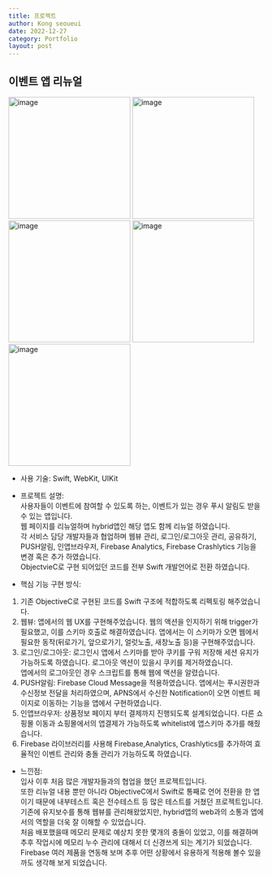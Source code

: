 ```yaml
---
title: 프로젝트
author: Kong seoueui
date: 2022-12-27
category: Portfolio
layout: post
---
```


이벤트 앱 리뉴얼
-------------
<p>
<img src="https://user-images.githubusercontent.com/108510080/176999987-0a86ba87-431f-4ee8-9bc0-e751bb239c22.PNG" width="240"  alt="image">
<img src="https://user-images.githubusercontent.com/108510080/176999994-2ab770ed-12b5-4aee-a1be-c9f0d7b89d21.PNG" width="240"  alt="image">
<img src="https://user-images.githubusercontent.com/108510080/176999996-8592e70c-60ed-4160-84b3-813639e2df2e.PNG" width="240"  alt="image">
<img src="https://user-images.githubusercontent.com/108510080/176999998-abdd8a32-0654-4e56-b897-1f7e9274f2e7.PNG" width="240"  alt="image">
<img src="https://user-images.githubusercontent.com/108510080/176999999-4b3c5b3c-1349-40ba-a426-7caffbb5729a.PNG" width="240"  alt="image">
</p>

<!--break--> 

- 사용 기술:
 Swift, WebKit, UIKit
- 프로젝트 설명:  
 사용자들이 이벤트에 참여할 수 있도록 하는, 이벤트가 있는 경우 푸시 알림도 받을 수 있는 앱입니다.  
 웹 페이지를 리뉴얼하며 hybrid앱인 해당 앱도 함께 리뉴얼 하였습니다.  
 각 서비스 담당 개발자들과 협업하며 웹뷰 관리, 로그인/로그아웃 관리, 공유하기, PUSH알림, 인앱브라우저, Firebase Analytics, Firebase Crashlytics 기능을 변경 혹은 추가 하였습니다.  
 ObjectvieC로 구현 되어있던 코드를 전부 Swift 개발언어로 전환 하였습니다.

- 핵심 기능 구현 방식:  
 1. 기존 ObjectiveC로 구현된 코드를 Swift 구조에 적합하도록 리펙토링 해주었습니다.
 2. 웹뷰: 앱에서의 웹 UX를 구현해주었습니다. 웹의 액션을 인지하기 위해 trigger가 필요했고, 이를 스키마 호출로 해결하였습니다. 
    앱에서는 이 스키마가 오면 웹에서 필요한 동작(뒤로가기, 앞으로가기, 얼럿노출, 새창노출 등)을 구현해주었습니다.
 3. 로그인/로그아웃: 로그인시 앱에서 스키마를 받아 쿠키를 구워 저장해 세션 유지가 가능하도록 하였습니다. 로그아웃 액션이 있을시 쿠키를 제거하였습니다.  
    앱에서의 로그아웃인 경우 스크립트를 통해 웹에 액션을 알렸습니다.
 4. PUSH알림: Firebase Cloud Message을 적용하였습니다. 앱에서는 푸시권한과 수신정보 전달을 처리하였으며, APNS에서 수신한 Notification이 오면 이벤트 페이지로 이동하는 기능을 앱에서 구현하였습니다.
 5. 인앱브라우저: 상품정보 페이지 부터 결제까지 진행되도록 설계되었습니다. 다른 쇼핑몰 이동과 쇼핑몰에서의 앱결제가 가능하도록 whitelist에 앱스키마 추가를 해줬습니다.  
 6. Firebase 라이브러리를 사용해 Firebase,Analytics, Crashlytics를 추가하여 효율적인 이벤트 관리와 충돌 관리가 가능하도록 하였습니다.

- 느낀점:  
입사 이후 처음 많은 개발자들과의 협업을 했던 프로젝트입니다.  
또한 리뉴얼 내용 뿐만 아니라 ObjectiveC에서 Swift로 통째로 언어 전환을 한 앱이기 때문에 내부테스트 혹은 전수테스트 등 많은 테스트를 거쳤던 프로젝트입니다.  
기존에 유지보수를 통해 웹뷰를 관리해왔었지만, hybrid앱의 web과의 소통과 앱에서의 역할을 더욱 잘 이해할 수 있었습니다.  
처음 배포했을때 메모리 문제로 예상치 못한 몇개의 충돌이 있었고, 이를 해결하며 추후 작업시에 메모리 누수 관리에 대해서 더 신경쓰게 되는 계기가 되었습니다.   
Firebase 여러 제품을 연동해 보며 추후 어떤 상황에서 유용하게 적용해 볼수 있을까도 생각해 보게 되었습니다.   
